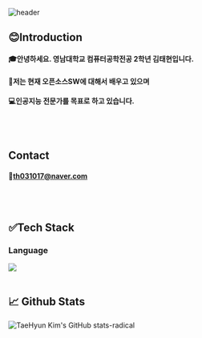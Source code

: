 ![header](https://capsule-render.vercel.app/api?type=venom&color=auto&height=300&section=header&text=Welcome%20Guys!&fontSize=90)

## :blush:Introduction
#### :mortar_board:**안녕하세요. 영남대학교 컴퓨터공학전공 2학년 김태현입니다.**<br/>
#### :eyes:**저는 현재 오픈소스SW에 대해서 배우고 있으며**
#### :computer:**인공지능 전문가를 목표로 하고 있습니다.**

<br/>
<br/>

## Contact
#### :email:**th031017@naver.com**

<br/>
<br/>

## :white_check_mark:Tech Stack
### Language
<img src="https://img.shields.io/badge/Python-3776AB?style=flat-square&logo=Python&logoColor=white"/>

<br/>
<br/>

## :chart_with_upwards_trend: Github Stats
![TaeHyun Kim's GitHub stats-radical](https://github-readme-stats.vercel.app/api?username=HyeonTab&show_icons=true&theme=radical#gh-radical-mode-only)

<!--
**HyeonTab/HyeonTab** is a ✨ _special_ ✨ repository because its `README.md` (this file) appears on your GitHub profile.

Here are some ideas to get you started:

- 🔭 I’m currently working on ...
- 🌱 I’m currently learning ...
- 👯 I’m looking to collaborate on ...
- 🤔 I’m looking for help with ...
- 💬 Ask me about ...
- 📫 How to reach me: ...
- 😄 Pronouns: ...
- ⚡ Fun fact: ...
-->
